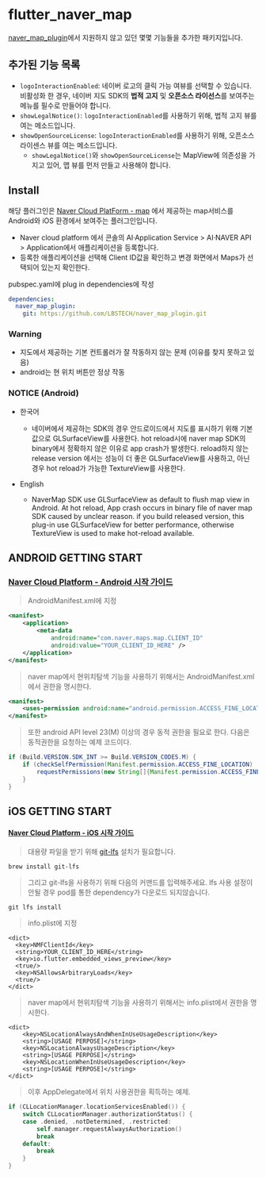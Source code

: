 # flutter_naver_map

[naver_map_plugin](https://github.com/LBSTECH/naver_map_plugin)에서 지원하지 않고 있던 몇몇 기능들을 추가한 패키지입니다.

## 추가된 기능 목록

- `logoInteractionEnabled`: 네이버 로고의 클릭 가능 여뷰를 선택할 수 있습니다. 비활성화 한 경우, 네이버 지도 SDK의 **법적 고지** 및 **오픈소스 라이선스**를 보여주는 메뉴를 필수로 만들어야 합니다.
- `showLegalNotice()`: `logoInteractionEnabled`를 사용하기 위해, 법적 고지 뷰를 여는 메소드입니다.
- `showOpenSourceLicense`: `logoInteractionEnabled`를 사용하기 위해, 오픈소스 라이센스 뷰를 여는 메소드입니다.
  - `showLegalNotice()`와 `showOpenSourceLicense`는 MapView에 의존성을 가지고 있어, 맵 뷰를 먼저 만들고 사용해야 합니다.

## Install

해당 플러그인은 [Naver Cloud PlatForm - map][L1] 에서 제공하는 map서비스를 Android와 iOS 환경에서 보여주는 플러그인입니다.

[L1]: https://docs.ncloud.com/ko/naveropenapi_v3/maps/overview.html

- Naver cloud platform 에서 콘솔의 AI·Application Service > AI·NAVER API > Application에서 애플리케이션을 등록합니다.
- 등록한 애플리케이션을 선택해 Client ID값을 확인하고 변경 화면에서 Maps가 선택되어 있는지 확인한다.

pubspec.yaml에 plug in dependencies에 작성

``` yaml
dependencies:
  naver_map_plugin:
    git: https://github.com/LBSTECH/naver_map_plugin.git
```

### Warning

- 지도에서 제공하는 기본 컨트롤러가 잘 작동하지 않는 문제 (이유를 찾지 못하고 있음)
- android는 현 위치 버튼만 정상 작동
  
### NOTICE (Android)

- 한국어
  - 네이버에서 제공하는 SDK의 경우 안드로이드에서 지도를 표시하기 위해 기본값으로 GLSurfaceView를 사용한다.
    hot reload시에 naver map SDK의 binary에서 정확하지 않은 이유로 app crash가 발생한다.
    reload하지 않는 release version 에서는 성능이 더 좋은 GLSurfaceView를 사용하고, 아닌 경우 hot reload가 가능한
    TextureView를 사용한다.

- English
  - NaverMap SDK use GLSurfaceView as default to flush map view in Android.
    At hot reload, App crash occurs in binary file of naver map SDK caused by unclear reason.
    if you build released version, this plug-in use GLSurfaceView for better performance,
    otherwise TextureView is used to make hot-reload available.

## ANDROID GETTING START

### [Naver Cloud Platform - Android 시작 가이드](https://docs.ncloud.com/ko/naveropenapi_v3/maps/android-sdk/v3/start.html)

> AndroidManifest.xml에 지정

``` xml
<manifest>
    <application>
        <meta-data
            android:name="com.naver.maps.map.CLIENT_ID"
            android:value="YOUR_CLIENT_ID_HERE" />
    </application>
</manifest>
```

> naver map에서 현위치탐색 기능을 사용하기 위해서는 AndroidManifest.xml에서 권한을 명시한다.

``` xml
<manifest>
    <uses-permission android:name="android.permission.ACCESS_FINE_LOCATION"/>
</manifest>
```

> 또한 android API level 23(M) 이상의 경우 동적 권한을 필요로 한다. 다음은 동적권한을 요청하는 예제 코드이다.

``` java
if (Build.VERSION.SDK_INT >= Build.VERSION_CODES.M) {
    if (checkSelfPermission(Manifest.permission.ACCESS_FINE_LOCATION) != PackageManager.PERMISSION_GRANTED) {
        requestPermissions(new String[]{Manifest.permission.ACCESS_FINE_LOCATION}, 0);
    }
}
```

## iOS GETTING START

#### [Naver Cloud Platform - iOS 시작 가이드](https://docs.ncloud.com/ko/naveropenapi_v3/maps/ios-sdk/v3/start.html)

> 대용량 파일을 받기 위해 [git-lfs][L2] 설치가 필요합니다.

[L2]: https://git-lfs.github.com/

```
brew install git-lfs
```

> 그리고 git-lfs을 사용하기 위해 다음의 커맨드를 입력해주세요. lfs 사용 설정이 안될 경우 pod를 통한 dependency가 다운로드 되지않습니다.

```
git lfs install
```

> info.plist에 지정

```
<dict>
  <key>NMFClientId</key>
  <string>YOUR_CLIENT_ID_HERE</string>
  <key>io.flutter.embedded_views_preview</key>
  <true/>
  <key>NSAllowsArbitraryLoads</key>
  <true/>
</dict>
```

> naver map에서 현위치탐색 기능을 사용하기 위해서는 info.plist에서 권한을 명시한다.

```
<dict>
    <key>NSLocationAlwaysAndWhenInUseUsageDescription</key>
    <string>[USAGE PERPOSE]</string>
    <key>NSLocationAlwaysUsageDescription</key>
    <string>[USAGE PERPOSE]</string>
    <key>NSLocationWhenInUseUsageDescription</key>
    <string>[USAGE PERPOSE]</string>
</dict>
```

> 이후 AppDelegate에서 위치 사용권한을 획득하는 예제.

``` swift
if (CLLocationManager.locationServicesEnabled()) {
    switch CLLocationManager.authorizationStatus() {
    case .denied, .notDetermined, .restricted:
        self.manager.requestAlwaysAuthorization()
        break
    default:
        break
    }
}       
```
